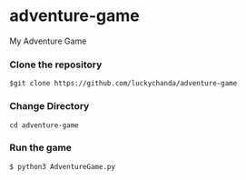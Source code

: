 # adventure-game
My Adventure Game

### Clone the repository
```
$git clone https://github.com/luckychanda/adventure-game
```

### Change Directory
```
cd adventure-game
```

### Run the game 
```
$ python3 AdventureGame.py
```

